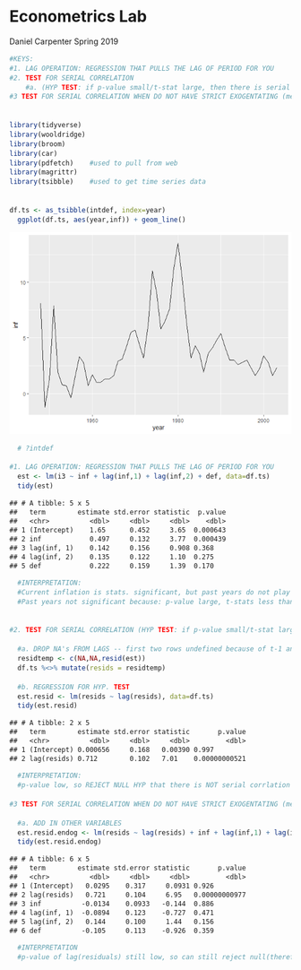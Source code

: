 Econometrics Lab
================
Daniel Carpenter
Spring 2019

``` r
#KEYS:
#1. LAG OPERATION: REGRESSION THAT PULLS THE LAG OF PERIOD FOR YOU
#2. TEST FOR SERIAL CORRELATION 
    #a. (HYP TEST: if p-value small/t-stat large, then there is serial correlation)
#3 TEST FOR SERIAL CORRELATION WHEN DO NOT HAVE STRICT EXOGENTATING (meaning add other variables in)


library(tidyverse)
library(wooldridge)
library(broom)
library(car)
library(pdfetch)    #used to pull from web
library(magrittr)
library(tsibble)    #used to get time series data


df.ts <- as_tsibble(intdef, index=year)
  ggplot(df.ts, aes(year,inf)) + geom_line()
```

![](README_files/figure-gfm/unnamed-chunk-1-1.png)<!-- -->

``` r
  # ?intdef

#1. LAG OPERATION: REGRESSION THAT PULLS THE LAG OF PERIOD FOR YOU
  est <- lm(i3 ~ inf + lag(inf,1) + lag(inf,2) + def, data=df.ts)
  tidy(est)
```

    ## # A tibble: 5 x 5
    ##   term        estimate std.error statistic  p.value
    ##   <chr>          <dbl>     <dbl>     <dbl>    <dbl>
    ## 1 (Intercept)    1.65      0.452     3.65  0.000643
    ## 2 inf            0.497     0.132     3.77  0.000439
    ## 3 lag(inf, 1)    0.142     0.156     0.908 0.368   
    ## 4 lag(inf, 2)    0.135     0.122     1.10  0.275   
    ## 5 def            0.222     0.159     1.39  0.170

``` r
  #INTERPRETATION:
  #Current inflation is stats. significant, but past years do not play large effect.
  #Past years not significant because: p-value large, t-stats less than 2.

        
#2. TEST FOR SERIAL CORRELATION (HYP TEST: if p-value small/t-stat large, then there is serial correlation)
  
  #a. DROP NA's FROM LAGS -- first two rows undefined because of t-1 and t-2 lags
  residtemp <- c(NA,NA,resid(est)) 
  df.ts %<>% mutate(resids = residtemp)
  
  #b. REGRESSION FOR HYP. TEST
  est.resid <- lm(resids ~ lag(resids), data=df.ts)
  tidy(est.resid)
```

    ## # A tibble: 2 x 5
    ##   term        estimate std.error statistic       p.value
    ##   <chr>          <dbl>     <dbl>     <dbl>         <dbl>
    ## 1 (Intercept) 0.000656     0.168   0.00390 0.997        
    ## 2 lag(resids) 0.712        0.102   7.01    0.00000000521

``` r
  #INTERPRETATION: 
  #p-value low, so REJECT NULL HYP that there is NOT serial corrlation
          
#3 TEST FOR SERIAL CORRELATION WHEN DO NOT HAVE STRICT EXOGENTATING (meaning add other variables in)

  #a. ADD IN OTHER VARIABLES
  est.resid.endog <- lm(resids ~ lag(resids) + inf + lag(inf,1) + lag(inf,2) + def, data = df.ts)
  tidy(est.resid.endog)
```

    ## # A tibble: 6 x 5
    ##   term        estimate std.error statistic       p.value
    ##   <chr>          <dbl>     <dbl>     <dbl>         <dbl>
    ## 1 (Intercept)   0.0295    0.317     0.0931 0.926        
    ## 2 lag(resids)   0.721     0.104     6.95   0.00000000977
    ## 3 inf          -0.0134    0.0933   -0.144  0.886        
    ## 4 lag(inf, 1)  -0.0894    0.123    -0.727  0.471        
    ## 5 lag(inf, 2)   0.144     0.100     1.44   0.156        
    ## 6 def          -0.105     0.113    -0.926  0.359

``` r
  #INTERPRETATION
  #p-value of lag(residuals) still low, so can still reject null(therefore, serial correll exists.)
```
